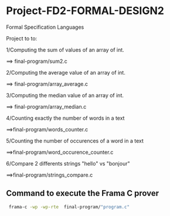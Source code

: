 # Project-FD2-FORMAL-DESIGN2
Formal Specification Languages

Project to to:

1/Computing the sum of values of an array of int.

==> final-program/sum2.c

2/Computing the average value of an array of int.

==> final-program/array_average.c

3/Computing the median value of an array of int.

==> final-program/array_median.c

4/Counting exactly the number of words in a text

==>final-program/words_counter.c

5/Counting the number of occurences of a word in a text

==>final-program/word_occurence_counter.c

6/Compare 2 differents strings "hello" vs "bonjour"

==>final-program/strings_compare.c

## Command to execute the Frama C prover

```bash
 frama-c -wp -wp-rte  final-program/"program.c"
```
